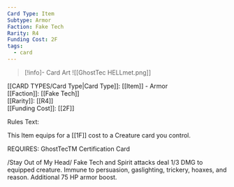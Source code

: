 ```yaml
---
Card Type: Item
Subtype: Armor
Faction: Fake Tech
Rarity: R4
Funding Cost: 2F
tags:
  - card
---
```

> [!info]- Card Art
> ![[GhostTec HELLmet.png]]

[[CARD TYPES/Card Type|Card Type]]: [[Item]] - Armor  
[[Faction]]: [[Fake Tech]]  
[[Rarity]]: [[R4]]  
[[Funding Cost]]: [[2F]]  

Rules Text:  

This Item equips for a [[1F]] cost to a Creature card you control.  

REQUIRES: GhostTecTM Certification Card  

/Stay Out of My Head/ Fake Tech and Spirit attacks deal 1/3 DMG to equipped creature. 
Immune to persuasion, gaslighting, trickery, hoaxes, and reason. 
Additional 75 HP armor boost.  
